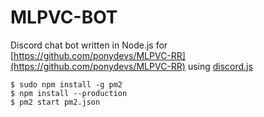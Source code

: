 # MLPVC-BOT

Discord chat bot written in Node.js for [https://github.com/ponydevs/MLPVC-RR](https://github.com/ponydevs/MLPVC-RR) using [discord.js](https://www.npmjs.com/package/discord.js)

```
$ sudo npm install -g pm2
$ npm install --production
$ pm2 start pm2.json
```
